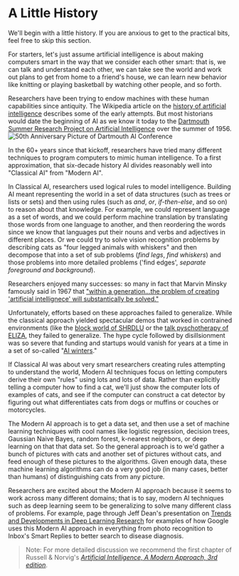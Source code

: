 # A Little History
We'll begin with a little history. If you are anxious to get to the practical bits, feel free to skip this section.

For starters, let's just assume artificial intelligence is about making computers smart in the way that we consider each other smart: that is, we can talk and understand each other, we can take see the world and work out plans to get from home to a friend's house, we can learn new behavior like knitting or playing basketball by watching other people, and so forth.

Researchers have been trying to endow machines with these human capabilities since antiquity. The Wikipedia article on the [history of artificial intelligence](https://en.wikipedia.org/wiki/History_of_artificial_intelligence) describes some of the early attempts. But most historians would date the beginning of AI as we know it today to the [Dartmouth Summer Research Project on Artificial Intelligence](https://en.wikipedia.org/wiki/Dartmouth_workshop) over the summer of 1956.
![50th Anniversary Picture of Dartmouth AI Conference](/images/dartmouth.jpg)

In the 60+ years since that kickoff, researchers have tried many different techniques to program computers to mimic human intelligence. To a first approximation, that six-decade history AI divides reasonably well into "Classical AI" from "Modern AI".

In Classical AI, researchers used logical rules to model intelligence. Building AI meant representing the world in a set of data structures (such as trees or lists or sets) and then using rules (such as *and*, *or*, *if-then-else*, and so on) to reason about that knowledge. For example, we could represent language as a set of words, and we could perform machine translation by translating those words from one language to another, and then reordering the words since we know that languages put their nouns and verbs and adjectives in different places. Or we could try to solve vision recognition problems by describing cats as "four legged animals with whiskers" and then decompose that into a set of sub problems (*find legs*, *find whiskers*) and those problems into more detailed problems ('find edges', *separate foreground and background*).

Researchers enjoyed many successes: so many in fact that Marvin Minsky famously said in 1967 that ["within a generation...the problem of creating 'artificial intellignece' will substantically be solved."](https://en.wikipedia.org/wiki/History_of_artificial_intelligence#cite_note-61)

Unfortunately, efforts based on these approaches failed to generalize. While the classical approach yielded spectacular demos that worked in contrained environments (like the [block world of SHRDLU](https://en.wikipedia.org/wiki/SHRDLU) or the [talk pyschotherapy of ELIZA](https://en.wikipedia.org/wiki/ELIZA), they failed to generalize. The hype cycle followed by disillsionment was so severe that funding and startups would vanish for years at a time in a set of so-called "[AI winters](https://en.wikipedia.org/wiki/AI_winter)."

If Classical AI was about very smart researchers creating rules attempting to understand the world, Modern AI techniques focus on letting computers derive their own "rules" using lots and lots of data. Rather than explicitly telling a computer how to find a cat, we'll just show the computer lots of examples of cats, and see if the computer can construct a cat detector by figuring out what differentiates cats from dogs or muffins or couches or motorcycles.

The Modern AI approach is to get a data set, and then use a set of machine learning techniques with cool names like logistic regression, decision trees, Gaussian Naive Bayes, random forest, k-nearest neighbors, or deep learning on that that data set. So the general approach is to we'd gather a bunch of pictures with cats and another set of pictures without cats, and feed enough of these pictures to the algorithms. Given enough data, these machine learning algorithms can do a very good job (in many cases, better than humans) of distinguishing cats from any picture. 

Researchers are excited about the Modern AI approach because it seems to work across many different domains; that is to say, modern AI techniques such as deep learning seem to be generalizing to solve many different class of problems. For example, page through Jeff Dean's presentation on [Trends and Developments in Deep Learning Research](https://www.slideshare.net/AIFrontiers/jeff-dean-trends-and-developments-in-deep-learning-research) for examples of how Google uses this Modern AI approach in everything from photo recognition to Inbox's Smart Replies to better search to disease diagnosis.  

> Note: For more detailed discussion we recommend the first chapter of Russell & Norvig's [_Artificial Intelligence, A Modern Approach, 3rd edition_](http://aima.cs.berkeley.edu).


